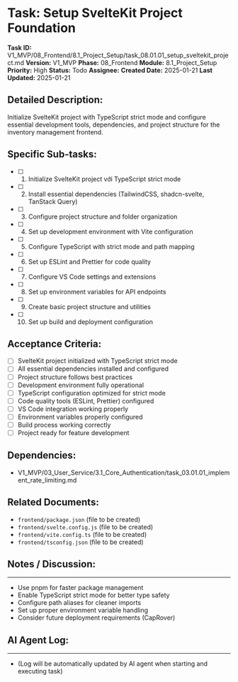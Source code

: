 # Task: Setup SvelteKit Project Foundation

**Task ID:** V1_MVP/08_Frontend/8.1_Project_Setup/task_08.01.01_setup_sveltekit_project.md
**Version:** V1_MVP
**Phase:** 08_Frontend
**Module:** 8.1_Project_Setup
**Priority:** High
**Status:** Todo
**Assignee:**
**Created Date:** 2025-01-21
**Last Updated:** 2025-01-21

## Detailed Description:
Initialize SvelteKit project with TypeScript strict mode and configure essential development tools, dependencies, and project structure for the inventory management frontend.

## Specific Sub-tasks:
- [ ] 1. Initialize SvelteKit project với TypeScript strict mode
- [ ] 2. Install essential dependencies (TailwindCSS, shadcn-svelte, TanStack Query)
- [ ] 3. Configure project structure and folder organization
- [ ] 4. Set up development environment with Vite configuration
- [ ] 5. Configure TypeScript with strict mode and path mapping
- [ ] 6. Set up ESLint and Prettier for code quality
- [ ] 7. Configure VS Code settings and extensions
- [ ] 8. Set up environment variables for API endpoints
- [ ] 9. Create basic project structure and utilities
- [ ] 10. Set up build and deployment configuration

## Acceptance Criteria:
- [ ] SvelteKit project initialized with TypeScript strict mode
- [ ] All essential dependencies installed and configured
- [ ] Project structure follows best practices
- [ ] Development environment fully operational
- [ ] TypeScript configuration optimized for strict mode
- [ ] Code quality tools (ESLint, Prettier) configured
- [ ] VS Code integration working properly
- [ ] Environment variables properly configured
- [ ] Build process working correctly
- [ ] Project ready for feature development

## Dependencies:
- V1_MVP/03_User_Service/3.1_Core_Authentication/task_03.01.01_implement_rate_limiting.md

## Related Documents:
- `frontend/package.json` (file to be created)
- `frontend/svelte.config.js` (file to be created)
- `frontend/vite.config.ts` (file to be created)
- `frontend/tsconfig.json` (file to be created)

## Notes / Discussion:
---
* Use pnpm for faster package management
* Enable TypeScript strict mode for better type safety
* Configure path aliases for cleaner imports
* Set up proper environment variable handling
* Consider future deployment requirements (CapRover)

## AI Agent Log:
---
* (Log will be automatically updated by AI agent when starting and executing task)
